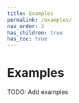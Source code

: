 ```yaml
---
title: Examples
permalink: /examples/
nav_order: 2
has_children: true
has_toc: true
---
```


# Examples

TODO: Add examples
